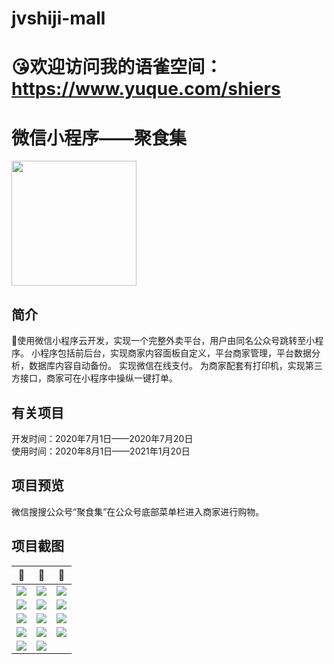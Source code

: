 # jvshiji-mall
<h1>😘欢迎访问我的语雀空间：<a href="https://www.yuque.com/shiers">https://www.yuque.com/shiers</a></h1>
<h1>微信小程序——聚食集</h1>
<img src="https://github.com/Mr-twelve/jvshiji-mall/blob/main/%E6%88%AA%E5%9B%BE/%E7%99%BD%E5%BA%95%E5%9B%BE%E5%BD%A2%E9%A3%9F%E5%93%81%E9%A4%90%E9%A5%AELogo.png?raw=true" width="200" height="200">
<h2>简介</h2>
🥡使用微信小程序云开发，实现一个完整外卖平台，用户由同名公众号跳转至小程序。
小程序包括前后台，实现商家内容面板自定义，平台商家管理，平台数据分析，数据库内容自动备份。
实现微信在线支付。
为商家配套有打印机，实现第三方接口，商家可在小程序中操纵一键打单。

<h2>有关项目</h2>
开发时间：2020年7月1日——2020年7月20日</br>
使用时间：2020年8月1日——2021年1月20日</br>


<h2>项目预览</h2>
微信搜搜公众号“聚食集”在公众号底部菜单栏进入商家进行购物。

<h2>项目截图</h2>

👀                        |  👀                       |  👀
:-------------------------:|:-------------------------:|:-------------------------:
![](https://github.com/Mr-twelve/jvshiji-mall/blob/main/%E6%88%AA%E5%9B%BE/%E5%B9%B3%E5%8F%B0%E7%AE%A1%E7%90%86/Screenshot_20210630_104131_com.tencent.mm.jpg)                  |  ![](https://github.com/Mr-twelve/jvshiji-mall/blob/main/%E6%88%AA%E5%9B%BE/%E5%B9%B3%E5%8F%B0%E7%AE%A1%E7%90%86/Screenshot_20210630_104206_com.tencent.mm.jpg)                |  ![](https://github.com/Mr-twelve/jvshiji-mall/blob/main/%E6%88%AA%E5%9B%BE/%E5%B9%B3%E5%8F%B0%E7%AE%A1%E7%90%86/Screenshot_20210630_104222_com.tencent.mm.jpg)
![](https://github.com/Mr-twelve/jvshiji-mall/blob/main/%E6%88%AA%E5%9B%BE/%E5%B9%B3%E5%8F%B0%E7%AE%A1%E7%90%86/Screenshot_20210630_104259_com.tencent.mm.jpg)                  |  ![](https://github.com/Mr-twelve/jvshiji-mall/blob/main/%E6%88%AA%E5%9B%BE/%E5%B9%B3%E5%8F%B0%E7%AE%A1%E7%90%86/Screenshot_20210630_104356_com.tencent.mm.jpg)                |  ![](https://github.com/Mr-twelve/jvshiji-mall/blob/main/%E6%88%AA%E5%9B%BE/%E5%B9%B3%E5%8F%B0%E7%AE%A1%E7%90%86/Screenshot_20210630_104413_com.tencent.mm.jpg)
![](https://github.com/Mr-twelve/jvshiji-mall/blob/main/%E6%88%AA%E5%9B%BE/%E5%B9%B3%E5%8F%B0%E7%AE%A1%E7%90%86/Screenshot_20210630_104423_com.tencent.mm.jpg)                  |  ![](https://github.com/Mr-twelve/jvshiji-mall/blob/main/%E6%88%AA%E5%9B%BE/%E7%94%A8%E6%88%B7/Screenshot_20210630_104647_com.tencent.mm.jpg)                |  ![](https://github.com/Mr-twelve/jvshiji-mall/blob/main/%E6%88%AA%E5%9B%BE/%E7%94%A8%E6%88%B7/Screenshot_20210630_104653_com.tencent.mm.jpg)
![](https://github.com/Mr-twelve/jvshiji-mall/blob/main/%E6%88%AA%E5%9B%BE/Screenshot_20210630_104559_com.tencent.mm.jpg)                  |  ![](https://github.com/Mr-twelve/jvshiji-mall/blob/main/%E6%88%AA%E5%9B%BE/Screenshot_20210630_104806_com.tencent.mm.jpg)                |  ![](https://github.com/Mr-twelve/jvshiji-mall/blob/main/%E6%88%AA%E5%9B%BE/Screenshot_20210630_104823_com.tencent.mm.jpg)
![](https://github.com/Mr-twelve/jvshiji-mall/blob/main/%E6%88%AA%E5%9B%BE/Screenshot_20210630_104827_com.tencent.mm.jpg)                  |  ![](https://github.com/Mr-twelve/jvshiji-mall/blob/main/%E6%88%AA%E5%9B%BE/Screenshot_20210630_104840_com.tencent.mm.jpg)                |  

